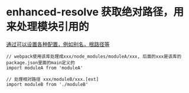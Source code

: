 # enhanced-resolve 获取绝对路径，用来处理模块引用的
[通过可以设置各种配置，例如别名，根路径等](https://www.npmjs.com/package/enhanced-resolve)

```
// webpack使用该库处理成xxx/node_modules/moduleA/xxx, 后面的xxx是该库的package.json里面的main定义的
import moduleA from 'moduleA'  

// 处理相对路径 xxx/moduleB/xxx.[ext]
import moduleB from './moduleB'



```

